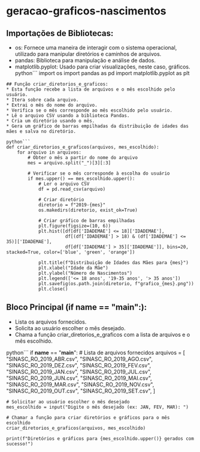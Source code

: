 # geracao-graficos-nascimentos

## Importações de Bibliotecas:
* os: Fornece uma maneira de interagir com o sistema operacional, utilizado para manipular diretórios e caminhos de arquivos.
* pandas: Biblioteca para manipulação e análise de dados.
* matplotlib.pyplot: Usado para criar visualizações, neste caso, gráficos.
python```
import os
import pandas as pd
import matplotlib.pyplot as plt
```
## Função criar_diretorios_e_graficos:
* Esta função recebe a lista de arquivos e o mês escolhido pelo usuário.
* Itera sobre cada arquivo.
* Extrai o mês do nome do arquivo.
* Verifica se o mês corresponde ao mês escolhido pelo usuário.
* Lê o arquivo CSV usando a biblioteca Pandas.
* Cria um diretório usando o mês.
* Gera um gráfico de barras empilhadas da distribuição de idades das mães e salva no diretório.

python```
def criar_diretorios_e_graficos(arquivos, mes_escolhido):
    for arquivo in arquivos:
        # Obter o mês a partir do nome do arquivo
        mes = arquivo.split("_")[3][:3]

        # Verificar se o mês corresponde à escolha do usuário
        if mes.upper() == mes_escolhido.upper():
            # Ler o arquivo CSV
            df = pd.read_csv(arquivo)

            # Criar diretório
            diretorio = f"2019-{mes}"
            os.makedirs(diretorio, exist_ok=True)

            # Criar gráfico de barras empilhadas
            plt.figure(figsize=(10, 6))
            plt.hist([df[df['IDADEMAE'] <= 18]['IDADEMAE'], 
                      df[(df['IDADEMAE'] > 18) & (df['IDADEMAE'] <= 35)]['IDADEMAE'],
                      df[df['IDADEMAE'] > 35]['IDADEMAE']], bins=20, stacked=True, color=['blue', 'green', 'orange'])
            
            plt.title(f"Distribuição de Idades das Mães para {mes}")
            plt.xlabel("Idade da Mãe")
            plt.ylabel("Número de Nascimentos")
            plt.legend(['<= 18 anos', '19-35 anos', '> 35 anos'])
            plt.savefig(os.path.join(diretorio, f"grafico_{mes}.png"))
            plt.close()
```
## Bloco Principal (if __name__ == "__main__":):
* Lista os arquivos fornecidos.
* Solicita ao usuário escolher o mês desejado.
* Chama a função criar_diretorios_e_graficos com a lista de arquivos e o mês escolhido.

python```
if __name__ == "__main__":
    # Lista de arquivos fornecidos
    arquivos = [
        "SINASC_RO_2019_ABR.csv",
        "SINASC_RO_2019_AGO.csv",
        "SINASC_RO_2019_DEZ.csv",
        "SINASC_RO_2019_FEV.csv",
        "SINASC_RO_2019_JAN.csv",
        "SINASC_RO_2019_JUL.csv",
        "SINASC_RO_2019_JUN.csv",
        "SINASC_RO_2019_MAI.csv",
        "SINASC_RO_2019_MAR.csv",
        "SINASC_RO_2019_NOV.csv",
        "SINASC_RO_2019_OUT.csv",
        "SINASC_RO_2019_SET.csv",
    ]

    # Solicitar ao usuário escolher o mês desejado
    mes_escolhido = input("Digite o mês desejado (ex: JAN, FEV, MAR): ")

    # Chamar a função para criar diretórios e gráficos para o mês escolhido
    criar_diretorios_e_graficos(arquivos, mes_escolhido)

    print(f"Diretórios e gráficos para {mes_escolhido.upper()} gerados com sucesso!")
```

  
  
